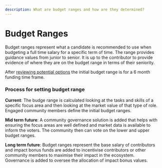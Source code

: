```yaml
---
description: What are budget ranges and how are they determined?
---
```


# Budget Ranges

Budget ranges represent what a candidate is recommended to use when budgeting a full time salary for a specific term of time. The range provides guidance values from junior to senior. It is up to the contributor to provide evidence of where they are on the budget range in terms of their seniority.



After [reviewing potential options](../../background/contributor-analysis.md) the initial budget range is for a 6 month funding time frame.



### Process for setting budget range

**Current**: The budge range is calculated looking at the tasks and skills of a specific focus area and then looking at the market value of that type of role. Engaged community members define the initial budget ranges.

**Mid term future**: A community governance solution is added that helps with ensuring the focus areas are well defined and market data is available to inform the voters. The community then can vote on the lower and upper budget ranges.

**Long term future**: Budget ranges represent the base salary of contributors and impact bonus funds are added to incentivise contributors or other community members to maximise their impact in the ecosystem. Governance is added to oversee the allocation of impact bonus values.&#x20;
